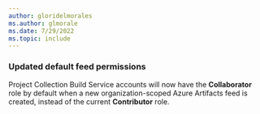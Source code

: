 ```yaml
---
author: gloridelmorales
ms.author: glmorale
ms.date: 7/29/2022
ms.topic: include
---
```


### Updated default feed permissions

Project Collection Build Service accounts will now have the **Collaborator** role by default when a new organization-scoped Azure Artifacts feed is created, instead of the current **Contributor** role. 
